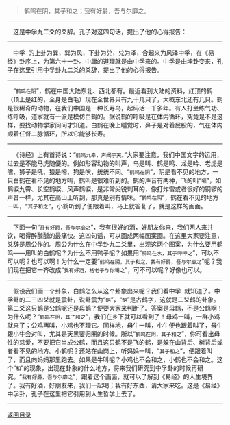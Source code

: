 > 鹤鸣在阴，其子和之；我有好爵，吾与尔靡之。
___
&emsp;这是中孚九二爻的爻辞。孔子对这四句话，提出了他的心得报告：
___
&emsp;中孚  的上卦为巽，巽为风，下卦为兑，兑为泽，合起来为风泽中孚，在《易经》卦序上，为第六十一卦。中庸的道理就是由中孚来的。中孚是由坤卦变来，孔子在这里引用中孚卦九二爻的爻辞，提出了他的心得报告。
___
&emsp;“``鹤鸣在阴``”，鹤在中国大陆东北、西北都有。最近看到大陆的资料，红顶的鹤（顶上是红的，全身是白毛）现在全世界只有九十几只了，大概东北还有几只。鹤是很稀奇的动物，在我们中国是一种长寿鸟，起码活一千多年。有人打坐练气功、练呼吸，道家就有一派是模仿白鹤的。据说鹤的呼吸是在体内循环，究竟是不是这样，要找动物学家问问才知道。白鹤在晚上睡觉时，鼻子是对着屁股的，气在体内顺着任督二脉循环，所以它能够长寿。
___
&emsp;《诗经》上有首诗说：“``鹤鸣九皋，声闻于天。``”大家要注意，我们中国文字的运用，过去是不能马虎随便的。例如形容动物的叫声，鸟是叫、鹤是鸣、龙是吟、老虎是啸、狮子是吼、猿是啼、狗是吠，统统不同。“``鹤鸣在阴``”，阴是看不见的地方，一只白鹤在看不见的地方叫，鹤叫是很难听到的。鹤的声音有两种，飞的叫“``唳``”，如鹤唳九霄、长空鹤唳、风声鹤唳，是非常尖锐刺耳的，像打炸雷或者很好的铜锣的声音一样，尤其在高山上听到，那真是别有情味。“``鹤鸣在阴``”，鹤在看不见的地方一叫，“``其子和之``”，小鹤听到了便跟着叫，马上就答复了，就是这样的画面。
___
&emsp;下面一句“``吾有好爵，吾与尔靡之``”，我有很好的酒，好朋友你来，我们两人来共饮，喝得醉醺醺的最痛快。这四句话，可以画成两幅图案画。在这里大家要注意，爻辞是周公作的。周公为什么在中孚卦九二爻里，出现这两个图案，为什么要用鹤鸣——用叫的白鹤呢？为什么不用鸭子呢？如果用“``鸭鸣在水，其子呷呷之``”，可以不可以呢？也可以啊！为什么一定要“``鹤鸣在阴，其子和之，我有好爵，吾与尔靡之``”呢？我们现在把它一齐改成“``我有好酒，格老子与你喝之``”，可不可以呢？好像也可以。
___
&emsp;假设我们画一个卦象，白鹤怎么从这个卦象出来呢？我们看中孚  就知道了。中孚卦的二三四爻就是震卦，说卦震为“``鹄``”，“``鹄``”是古鹤字，这就是二爻鹤的卦象。第二爻这只鹤是公鹤呢还是母鹤？便要大家来判断了。答案是母鹤，不是公鹤啊！为什么呢？“``鹤鸣在阴，其子和之``”，我们在乡下就可以看到了！母鸡一叫，一群小鸡就来了；公鸡再叫，小鸡也不理它。同样地，母牛一叫，小牛便也跟着叫了，母牛跟小牛会对叫，尤其是天黑要归圈的时候。所以“``鹤鸣在阴，其子和之``”，你可看出母性的慈爱，不要把它当成公鹤，而且这只鹤不是飞的鹤，是躲在山背后、树背后或者看不见的地方。小鹤呢？还站在山岗上，听妈妈一叫，“``其子和之``”，便跟着叫了，而且向妈妈那里跑去。如果是牛叫呢？小鸡也不会和之，小鹤也不会和之。这个“``和``”的现象，出现在卦象的什么地方，将来我们研究到中孚卦的时候再研究。“``我有好爵，吾与尔靡之``”，跟着这个画面，就可以了解到《易经》的人生境界了。我有好酒，好朋友来，我们一起喝；我有好东西，请大家来吃。这是《易经》中孚卦，孔子在这里把它引用到人生哲学上去了。
___
[返回目录](../../master/README.md#目录)